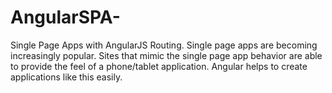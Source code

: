 # AngularSPA-
Single Page Apps with AngularJS Routing.
Single page apps are becoming increasingly popular. Sites that mimic the single page app behavior are able to provide the feel of a phone/tablet application. Angular helps to create applications like this easily.

